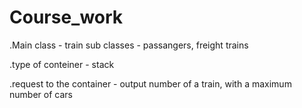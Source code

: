 # Course_work

.Main class - train
sub classes - passangers, freight trains

.type of conteiner - stack

.request to the container - output number of a train, with a maximum number of cars

